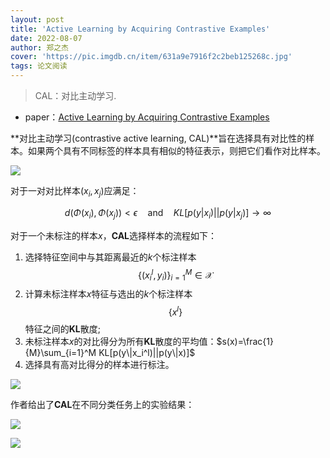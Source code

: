 ```yaml
---
layout: post
title: 'Active Learning by Acquiring Contrastive Examples'
date: 2022-08-07
author: 郑之杰
cover: 'https://pic.imgdb.cn/item/631a9e7916f2c2beb125268c.jpg'
tags: 论文阅读
---
```


> CAL：对比主动学习.

- paper：[Active Learning by Acquiring Contrastive Examples](https://arxiv.org/abs/2109.03764)

**对比主动学习(contrastive active learning, CAL)**旨在选择具有对比性的样本。如果两个具有不同标签的样本具有相似的特征表示，则把它们看作对比样本。

![](https://pic.imgdb.cn/item/631a9ebb16f2c2beb12580df.jpg)

对于一对对比样本$(x_i,x_j)$应满足：

$$ d(\Phi(x_i),\Phi(x_j)) < \epsilon \quad \text{and} \quad KL[p(y|x_i)||p(y|x_j)] \to \infty $$

对于一个未标注的样本$x$，**CAL**选择样本的流程如下：
1. 选择特征空间中与其距离最近的$k$个标注样本$$\{(x_i^l,y_i)\}_{i=1}^M \in \mathcal{X}$$
2. 计算未标注样本$x$特征与选出的$k$个标注样本$$\{x^l\}$$特征之间的**KL**散度;
3. 未标注样本$x$的对比得分为所有**KL**散度的平均值：$s(x)=\frac{1}{M}\sum_{i=1}^M KL[p(y\|x_i^l)||p(y\|x)]$
4. 选择具有高对比得分的样本进行标注。

![](https://pic.imgdb.cn/item/631aa55016f2c2beb12c9a50.jpg)

作者给出了**CAL**在不同分类任务上的实验结果：

![](https://pic.imgdb.cn/item/631aa63416f2c2beb12d8671.jpg)

![](https://pic.imgdb.cn/item/631aa5a416f2c2beb12cf44a.jpg)